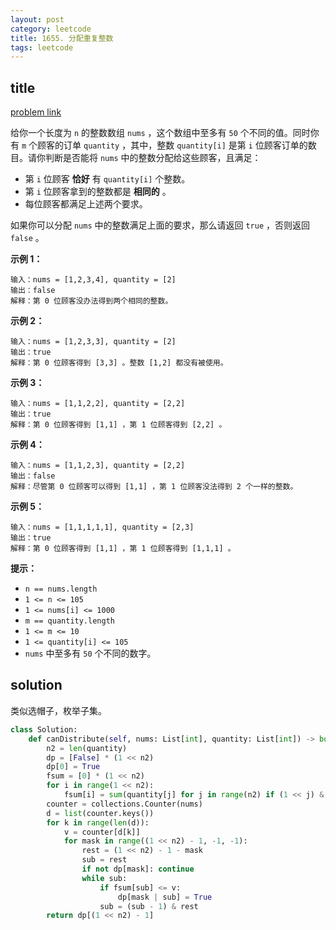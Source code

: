 ```yaml
---
layout: post
category: leetcode
title: 1655. 分配重复整数
tags: leetcode
---
```

## title
[problem link](https://leetcode-cn.com/problems/distribute-repeating-integers/)

给你一个长度为 `n` 的整数数组 `nums` ，这个数组中至多有 `50` 个不同的值。同时你有 `m` 个顾客的订单 `quantity` ，其中，整数 `quantity[i]` 是第 `i` 位顾客订单的数目。请你判断是否能将 `nums` 中的整数分配给这些顾客，且满足：

- 第 `i` 位顾客 **恰好** 有 `quantity[i]` 个整数。
- 第 `i` 位顾客拿到的整数都是 **相同的** 。
- 每位顾客都满足上述两个要求。

如果你可以分配 `nums` 中的整数满足上面的要求，那么请返回 `true` ，否则返回 `false` 。

 

**示例 1：**

```
输入：nums = [1,2,3,4], quantity = [2]
输出：false
解释：第 0 位顾客没办法得到两个相同的整数。
```

**示例 2：**

```
输入：nums = [1,2,3,3], quantity = [2]
输出：true
解释：第 0 位顾客得到 [3,3] 。整数 [1,2] 都没有被使用。
```

**示例 3：**

```
输入：nums = [1,1,2,2], quantity = [2,2]
输出：true
解释：第 0 位顾客得到 [1,1] ，第 1 位顾客得到 [2,2] 。
```

**示例 4：**

```
输入：nums = [1,1,2,3], quantity = [2,2]
输出：false
解释：尽管第 0 位顾客可以得到 [1,1] ，第 1 位顾客没法得到 2 个一样的整数。
```

**示例 5：**

```
输入：nums = [1,1,1,1,1], quantity = [2,3]
输出：true
解释：第 0 位顾客得到 [1,1] ，第 1 位顾客得到 [1,1,1] 。
```

 

**提示：**

- `n == nums.length`
- `1 <= n <= 105`
- `1 <= nums[i] <= 1000`
- `m == quantity.length`
- `1 <= m <= 10`
- `1 <= quantity[i] <= 105`
- `nums` 中至多有 `50` 个不同的数字。

## solution

类似选帽子，枚举子集。

```python
class Solution:
    def canDistribute(self, nums: List[int], quantity: List[int]) -> bool:
        n2 = len(quantity)
        dp = [False] * (1 << n2)
        dp[0] = True
        fsum = [0] * (1 << n2)
        for i in range(1 << n2):
            fsum[i] = sum(quantity[j] for j in range(n2) if (1 << j) & i)
        counter = collections.Counter(nums)
        d = list(counter.keys())
        for k in range(len(d)):
            v = counter[d[k]]
            for mask in range((1 << n2) - 1, -1, -1):
                rest = (1 << n2) - 1 - mask
                sub = rest
                if not dp[mask]: continue
                while sub:
                    if fsum[sub] <= v:
                        dp[mask | sub] = True
                    sub = (sub - 1) & rest
        return dp[(1 << n2) - 1]
```


